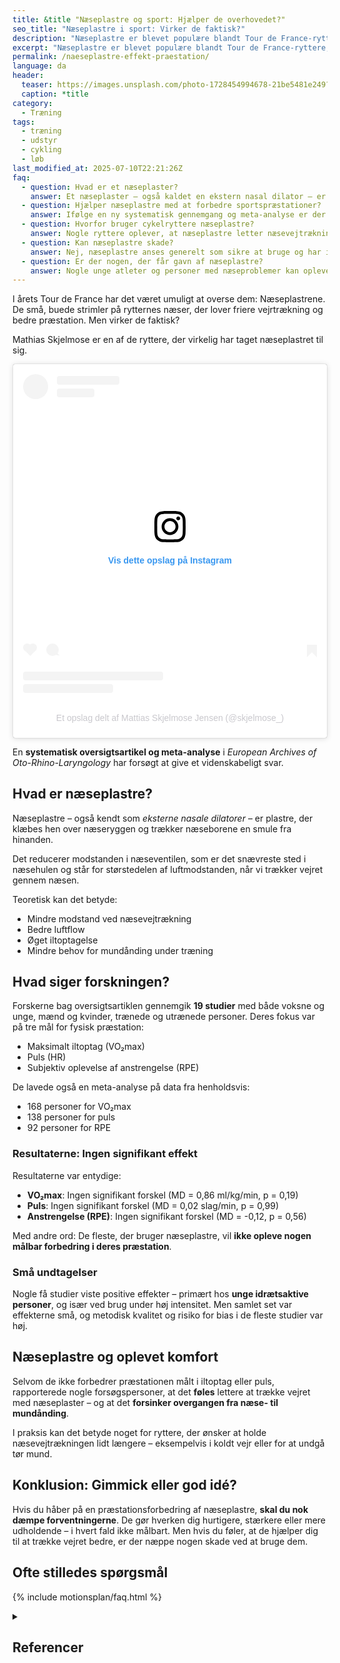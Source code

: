 ```yaml
---
title: &title "Næseplastre og sport: Hjælper de overhovedet?"
seo_title: "Næseplastre i sport: Virker de faktisk?"
description: "Næseplastre er blevet populære blandt Tour de France-ryttere, men virker de på iltoptagelsen, puls og præstation?"
excerpt: "Næseplastre er blevet populære blandt Tour de France-ryttere, men virker de på iltoptagelsen, puls og præstation?"
permalink: /naeseplastre-effekt-praestation/
language: da
header:
  teaser: https://images.unsplash.com/photo-1728454994678-21be5481e249?auto=format&fit=crop&h=300&w=400&q=10&ixlib=rb-4.1.0&ixid=M3wxMjA3fDB8MHxwaG90by1wYWdlfHx8fGVufDB8fHx8fA%3D%3D
  caption: *title
category:
  - Træning
tags:
  - træning
  - udstyr
  - cykling
  - løb
last_modified_at: 2025-07-10T22:21:26Z
faq:
  - question: Hvad er et næseplaster?
    answer: Et næseplaster – også kaldet en ekstern nasal dilator – er et lille plaster, der sættes hen over næseryggen for at udvide næseborene og lette vejrtrækningen gennem næsen.
  - question: Hjælper næseplastre med at forbedre sportspræstationer?
    answer: Ifølge en ny systematisk gennemgang og meta-analyse er der ingen dokumenteret effekt på iltoptagelse (VO₂max), puls eller oplevet anstrengelse under træning hos raske personer.
  - question: Hvorfor bruger cykelryttere næseplastre?
    answer: Nogle ryttere oplever, at næseplastre letter næsevejtrækningen og forsinker behovet for mundånding. Det kan give en subjektiv følelse af bedre vejrtrækning – men uden målbar effekt på præstation.
  - question: Kan næseplastre skade?
    answer: Nej, næseplastre anses generelt som sikre at bruge og har ingen kendte skadelige effekter – men de forbedrer ikke nødvendigvis din præstation.
  - question: Er der nogen, der får gavn af næseplastre?
    answer: Nogle unge atleter og personer med næseproblemer kan opleve en lille effekt, men det er ikke påvist at gælde bredt for raske motionister og eliteudøvere.
---
```


I årets Tour de France har det været umuligt at overse dem: Næseplastrene. De små, buede strimler på rytternes næser, der lover friere vejrtrækning og bedre præstation. Men virker de faktisk?

Mathias Skjelmose er en af de ryttere, der virkelig har taget næseplastret til sig.

<blockquote class="instagram-media" data-instgrm-permalink="https://www.instagram.com/p/DIzT8F_MKMG/?utm_source=ig_embed&amp;utm_campaign=loading" data-instgrm-version="14" style=" background:#FFF; border:0; border-radius:3px; box-shadow:0 0 1px 0 rgba(0,0,0,0.5),0 1px 10px 0 rgba(0,0,0,0.15); margin: 1px; max-width:540px; min-width:326px; padding:0; width:99.375%; width:-webkit-calc(100% - 2px); width:calc(100% - 2px);"><div style="padding:16px;"> <a href="https://www.instagram.com/p/DIzT8F_MKMG/?utm_source=ig_embed&amp;utm_campaign=loading" style=" background:#FFFFFF; line-height:0; padding:0 0; text-align:center; text-decoration:none; width:100%;" target="_blank"> <div style=" display: flex; flex-direction: row; align-items: center;"> <div style="background-color: #F4F4F4; border-radius: 50%; flex-grow: 0; height: 40px; margin-right: 14px; width: 40px;"></div> <div style="display: flex; flex-direction: column; flex-grow: 1; justify-content: center;"> <div style=" background-color: #F4F4F4; border-radius: 4px; flex-grow: 0; height: 14px; margin-bottom: 6px; width: 100px;"></div> <div style=" background-color: #F4F4F4; border-radius: 4px; flex-grow: 0; height: 14px; width: 60px;"></div></div></div><div style="padding: 19% 0;"></div> <div style="display:block; height:50px; margin:0 auto 12px; width:50px;"><svg width="50px" height="50px" viewBox="0 0 60 60" version="1.1" xmlns="https://www.w3.org/2000/svg" xmlns:xlink="https://www.w3.org/1999/xlink"><g stroke="none" stroke-width="1" fill="none" fill-rule="evenodd"><g transform="translate(-511.000000, -20.000000)" fill="#000000"><g><path d="M556.869,30.41 C554.814,30.41 553.148,32.076 553.148,34.131 C553.148,36.186 554.814,37.852 556.869,37.852 C558.924,37.852 560.59,36.186 560.59,34.131 C560.59,32.076 558.924,30.41 556.869,30.41 M541,60.657 C535.114,60.657 530.342,55.887 530.342,50 C530.342,44.114 535.114,39.342 541,39.342 C546.887,39.342 551.658,44.114 551.658,50 C551.658,55.887 546.887,60.657 541,60.657 M541,33.886 C532.1,33.886 524.886,41.1 524.886,50 C524.886,58.899 532.1,66.113 541,66.113 C549.9,66.113 557.115,58.899 557.115,50 C557.115,41.1 549.9,33.886 541,33.886 M565.378,62.101 C565.244,65.022 564.756,66.606 564.346,67.663 C563.803,69.06 563.154,70.057 562.106,71.106 C561.058,72.155 560.06,72.803 558.662,73.347 C557.607,73.757 556.021,74.244 553.102,74.378 C549.944,74.521 548.997,74.552 541,74.552 C533.003,74.552 532.056,74.521 528.898,74.378 C525.979,74.244 524.393,73.757 523.338,73.347 C521.94,72.803 520.942,72.155 519.894,71.106 C518.846,70.057 518.197,69.06 517.654,67.663 C517.244,66.606 516.755,65.022 516.623,62.101 C516.479,58.943 516.448,57.996 516.448,50 C516.448,42.003 516.479,41.056 516.623,37.899 C516.755,34.978 517.244,33.391 517.654,32.338 C518.197,30.938 518.846,29.942 519.894,28.894 C520.942,27.846 521.94,27.196 523.338,26.654 C524.393,26.244 525.979,25.756 528.898,25.623 C532.057,25.479 533.004,25.448 541,25.448 C548.997,25.448 549.943,25.479 553.102,25.623 C556.021,25.756 557.607,26.244 558.662,26.654 C560.06,27.196 561.058,27.846 562.106,28.894 C563.154,29.942 563.803,30.938 564.346,32.338 C564.756,33.391 565.244,34.978 565.378,37.899 C565.522,41.056 565.552,42.003 565.552,50 C565.552,57.996 565.522,58.943 565.378,62.101 M570.82,37.631 C570.674,34.438 570.167,32.258 569.425,30.349 C568.659,28.377 567.633,26.702 565.965,25.035 C564.297,23.368 562.623,22.342 560.652,21.575 C558.743,20.834 556.562,20.326 553.369,20.18 C550.169,20.033 549.148,20 541,20 C532.853,20 531.831,20.033 528.631,20.18 C525.438,20.326 523.257,20.834 521.349,21.575 C519.376,22.342 517.703,23.368 516.035,25.035 C514.368,26.702 513.342,28.377 512.574,30.349 C511.834,32.258 511.326,34.438 511.181,37.631 C511.035,40.831 511,41.851 511,50 C511,58.147 511.035,59.17 511.181,62.369 C511.326,65.562 511.834,67.743 512.574,69.651 C513.342,71.625 514.368,73.296 516.035,74.965 C517.703,76.634 519.376,77.658 521.349,78.425 C523.257,79.167 525.438,79.673 528.631,79.82 C531.831,79.965 532.853,80.001 541,80.001 C549.148,80.001 550.169,79.965 553.369,79.82 C556.562,79.673 558.743,79.167 560.652,78.425 C562.623,77.658 564.297,76.634 565.965,74.965 C567.633,73.296 568.659,71.625 569.425,69.651 C570.167,67.743 570.674,65.562 570.82,62.369 C570.966,59.17 571,58.147 571,50 C571,41.851 570.966,40.831 570.82,37.631"></path></g></g></g></svg></div><div style="padding-top: 8px;"> <div style=" color:#3897f0; font-family:Arial,sans-serif; font-size:14px; font-style:normal; font-weight:550; line-height:18px;">Vis dette opslag på Instagram</div></div><div style="padding: 12.5% 0;"></div> <div style="display: flex; flex-direction: row; margin-bottom: 14px; align-items: center;"><div> <div style="background-color: #F4F4F4; border-radius: 50%; height: 12.5px; width: 12.5px; transform: translateX(0px) translateY(7px);"></div> <div style="background-color: #F4F4F4; height: 12.5px; transform: rotate(-45deg) translateX(3px) translateY(1px); width: 12.5px; flex-grow: 0; margin-right: 14px; margin-left: 2px;"></div> <div style="background-color: #F4F4F4; border-radius: 50%; height: 12.5px; width: 12.5px; transform: translateX(9px) translateY(-18px);"></div></div><div style="margin-left: 8px;"> <div style=" background-color: #F4F4F4; border-radius: 50%; flex-grow: 0; height: 20px; width: 20px;"></div> <div style=" width: 0; height: 0; border-top: 2px solid transparent; border-left: 6px solid #f4f4f4; border-bottom: 2px solid transparent; transform: translateX(16px) translateY(-4px) rotate(30deg)"></div></div><div style="margin-left: auto;"> <div style=" width: 0px; border-top: 8px solid #F4F4F4; border-right: 8px solid transparent; transform: translateY(16px);"></div> <div style=" background-color: #F4F4F4; flex-grow: 0; height: 12px; width: 16px; transform: translateY(-4px);"></div> <div style=" width: 0; height: 0; border-top: 8px solid #F4F4F4; border-left: 8px solid transparent; transform: translateY(-4px) translateX(8px);"></div></div></div> <div style="display: flex; flex-direction: column; flex-grow: 1; justify-content: center; margin-bottom: 24px;"> <div style=" background-color: #F4F4F4; border-radius: 4px; flex-grow: 0; height: 14px; margin-bottom: 6px; width: 224px;"></div> <div style=" background-color: #F4F4F4; border-radius: 4px; flex-grow: 0; height: 14px; width: 144px;"></div></div></a><p style=" color:#c9c8cd; font-family:Arial,sans-serif; font-size:14px; line-height:17px; margin-bottom:0; margin-top:8px; overflow:hidden; padding:8px 0 7px; text-align:center; text-overflow:ellipsis; white-space:nowrap;"><a href="https://www.instagram.com/p/DIzT8F_MKMG/?utm_source=ig_embed&amp;utm_campaign=loading" style=" color:#c9c8cd; font-family:Arial,sans-serif; font-size:14px; font-style:normal; font-weight:normal; line-height:17px; text-decoration:none;" target="_blank">Et opslag delt af Mattias Skjelmose Jensen (@skjelmose_)</a></p></div></blockquote>
<script async src="//www.instagram.com/embed.js"></script>

En **systematisk oversigtsartikel og meta-analyse** i *European Archives of Oto-Rhino-Laryngology* har forsøgt at give et videnskabeligt svar.

## Hvad er næseplastre?

Næseplastre – også kendt som *eksterne nasale dilatorer* – er plastre, der klæbes hen over næseryggen og trækker næseborene en smule fra hinanden.

Det reducerer modstanden i næseventilen, som er det snævreste sted i næsehulen og står for størstedelen af luftmodstanden, når vi trækker vejret gennem næsen.

Teoretisk kan det betyde:

- Mindre modstand ved næsevejtrækning
- Bedre luftflow
- Øget iltoptagelse
- Mindre behov for mundånding under træning

## Hvad siger forskningen?

Forskerne bag oversigtsartiklen gennemgik **19 studier** med både voksne og unge, mænd og kvinder, trænede og utrænede personer. Deres fokus var på tre mål for fysisk præstation:

- Maksimalt iltoptag (VO₂max)
- Puls (HR)
- Subjektiv oplevelse af anstrengelse (RPE)

De lavede også en meta-analyse på data fra henholdsvis:

- 168 personer for VO₂max
- 138 personer for puls
- 92 personer for RPE

### Resultaterne: Ingen signifikant effekt

Resultaterne var entydige:

- **VO₂max**: Ingen signifikant forskel (MD = 0,86 ml/kg/min, p = 0,19)
- **Puls**: Ingen signifikant forskel (MD = 0,02 slag/min, p = 0,99)
- **Anstrengelse (RPE)**: Ingen signifikant forskel (MD = -0,12, p = 0,56)

Med andre ord: De fleste, der bruger næseplastre, vil **ikke opleve nogen målbar forbedring i deres præstation**.

### Små undtagelser

Nogle få studier viste positive effekter – primært hos **unge idrætsaktive personer**, og især ved brug under høj intensitet. Men samlet set var effekterne små, og metodisk kvalitet og risiko for bias i de fleste studier var høj.

## Næseplastre og oplevet komfort

Selvom de ikke forbedrer præstationen målt i iltoptag eller puls, rapporterede nogle forsøgspersoner, at det **føles** lettere at trække vejret med næseplaster – og at det **forsinker overgangen fra næse- til mundånding**.

I praksis kan det betyde noget for ryttere, der ønsker at holde næsevejtrækningen lidt længere – eksempelvis i koldt vejr eller for at undgå tør mund.

## Konklusion: Gimmick eller god idé?

Hvis du håber på en præstationsforbedring af næseplastre, **skal du nok dæmpe forventningerne**. De gør hverken dig hurtigere, stærkere eller mere udholdende – i hvert fald ikke målbart. Men hvis du føler, at de hjælper dig til at trække vejret bedre, er der næppe nogen skade ved at bruge dem.

## Ofte stilledes spørgsmål

{% include motionsplan/faq.html %}

<details markdown="1" class="references">
  <summary><h2 id="references">Referencer</h2></summary>

- Dinardi RR et al. (2020). *Does the external nasal dilator strip help in sports activity? A systematic review and meta-analysis*. [DOI: 10.1007/s00405-020-06202-5](https://doi.org/10.1007/s00405-020-06202-5)

</details>